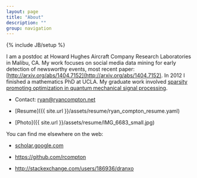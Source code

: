 ```yaml
---
layout: page
title: "About"
description: ""
group: navigation
---
```

{% include JB/setup %}

I am a postdoc at Howard Hughes Aircraft Company Research Laboratories in Malibu, CA. My work focuses on social media data mining for early detection of newsworthy events, most recent paper: [http://arxiv.org/abs/1404.7152](http://arxiv.org/abs/1404.7152). In 2012 I finished a mathematics PhD at UCLA. My graduate work involved [sparsity promoting optimization in quantum mechanical signal processing](http://code.google.com/p/typingstuff/downloads/list).

+ Contact: <ryan@ryancompton.net>

+ [Resume]({{ site.url }}/assets/resume/ryan_compton_resume.yaml)

+ [Photo]({{ site.url }}/assets/resume/IMG_6683_small.jpg)


You can find me elsewhere on the web:

+ [scholar.google.com](http://scholar.google.com/citations?user=YcJNT5AAAAAJ&hl=en)

+ <https://github.com/rcompton>

+ <http://stackexchange.com/users/186936/dranxo>
